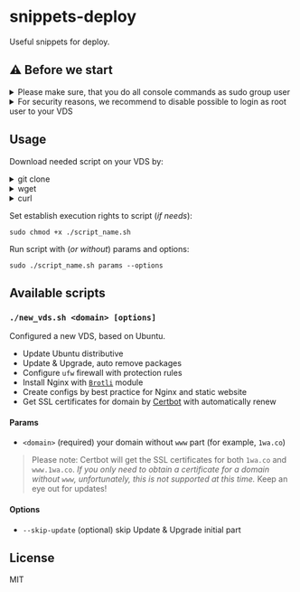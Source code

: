 # snippets-deploy

Useful snippets for deploy.

## ⚠️ Before we start

<details>
<summary>Please make sure, that you do all console commands as sudo group user</summary><br/>

Create a new user (where `USER` is username you want to add):

```console
adduser USER
```

Add `USER` to `sudo` group:

```console
adduser USER sudo
```

</details>

<details>
<summary>For security reasons, we recommend to disable possible to login as root user to your VDS</summary><br/>

Open SSH config:

```console
nano /etc/ssh/sshd_config
```

Find `PermitRootLogin` and set it to `no`, save (`ctrl + o`) and close `nano` editor (`ctrl + x`).

Restart SSH service and logout:

```console
systemctl restart sshd
exit
```

Re-login to your VDS as `USER` (where `IP` is your server IP):

```console
ssh USER@IP
```

</details>

## Usage

Download needed script on your VDS by:

<details>
<summary>git clone</summary><br/>

Install [`git`](https://git-scm.com/) (_if not installed_):

```console
sudo apt install git -y
```

Clone `truewebartisans/snippets-deploy` repository and go to project directory:

```console
git clone https://github.com/truewebartisans/snippets-deploy.git
cd snippets-deploy
```

</details>

<details>
<summary>wget</summary><br/>

Install [`wget`](https://www.gnu.org/software/wget/) (_if not installed_):

```console
sudo apt install wget -y
```

Download `script_name.sh` to current directory:

```console
wget -O https://github.com/truewebartisans/snippets-deploy/script_name.sh
```

</details>

<details>
<summary>curl</summary><br/>

Install [`curl`](https://curl.haxx.se/) (_if not installed_):

```console
sudo apt install curl -y
```

Download `script_name.sh` to current directory:

```console
curl -O https://github.com/truewebartisans/snippets-deploy/script_name.sh
```

</details>

Set establish execution rights to script (_if needs_):

```console
sudo chmod +x ./script_name.sh
```
Run script with (_or without_) params and options:

```console
sudo ./script_name.sh params --options
```

## Available scripts

### `./new_vds.sh <domain> [options]`

Configured a new VDS, based on Ubuntu.

- Update Ubuntu distributive
- Update & Upgrade, auto remove packages
- Configure `ufw` firewall with protection rules
- Install Nginx with [`Brotli`](https://github.com/google/brotli) module
- Create configs by best practice for Nginx and static website
- Get SSL certificates for domain by [Certbot](https://certbot.eff.org/) with automatically renew

#### Params

- `<domain>` (required) your domain without `www` part (for example, `1wa.co`)

> Please note: Certbot will get the SSL certificates for both `1wa.co` and `www.1wa.co`. _If you only need to obtain a certificate for a domain without `www`, unfortunately, this is not supported at this time._ Keep an eye out for updates!

#### Options

- `--skip-update` (optional) skip Update & Upgrade initial part

## License

MIT
